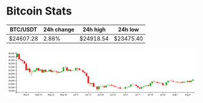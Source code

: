 # Bitcoin Stats

BTC/USDT|24h change|24h high|24h low|
|---|---|---|---|
|$24607.28|2.88%|$24918.54|$23475.40|

<img src="./chart.svg">
